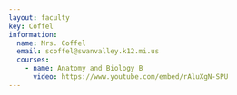 ```yaml
---
layout: faculty
key: Coffel
information:
  name: Mrs. Coffel
  email: scoffel@swanvalley.k12.mi.us
  courses:
    - name: Anatomy and Biology B
      video: https://www.youtube.com/embed/rAluXgN-SPU
---
```

